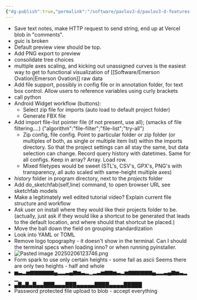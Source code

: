 ```yaml
---
{"dg-publish":true,"permalink":"/software/pavlov3-d/pavlov3-d-features-to-add-2025-02-feb-06/","noteIcon":"","created":"2025-02-06T10:06:59.174-06:00"}
---
```


- Save text notes, make HTTP request to send string, end up at Vercel blob in "comments". 
- guic is broken
- Default preview view should be top.
- Add PNG export to preview
- consolidate tree choices
- multiple axes scaling, and kicking out unassigned curves is the easiest way to get to functional visualization of [[Software/Emerson Ovation\|Emerson Ovation]] raw data 
- Add file support, possibly in config file or in annotation folder, for text box control. Allow users to reference variables using curly brackets
- call python
- Android Widget workflow (buttons):
	- Select zip file for imports (auto load to default project folder)
	- Generate FBX file
- Add import file-list pointer file (if not present, use all); (smacks of file filtering....) ("algorithm":"file-filter";"file-list";"try-all")
	- Zip config, file config. Point to particular folder or zip folder (or multiples of both, as single or multiple item list) within the imports directory. So that the project settings can all stay the same, but data selection can change. Record query history with datetimes. Same for all configs. Keep in array? Array. Load row.
	- Mixed filetypes would be sweet (STL's, CSV's, GPX's, PNG's with transparency, all auto scaled with same-height multiple axes)
- *history* folder in program directory, next to the *projects* folder
- Add do_sketchfab(self,line) command, to open browser URL see sketchfab models
- Make a legitimately well edited tutorial video? Explain current file structure and workflow
- Ask user on install where they would like their projects folder to be.  (actually, just ask if they would like a shortcut to be generated that leads to the default location, and where should that shortcut be placed.)
- Move the ball down the field on grouping standardization
- Look into YAML or TOML
- Remove logo topography - it doesn't show in the terminal. Can I should the terminal specs when loading inno? or when running pyinstaller.
- ![Pasted image 20250206123746.png](/img/user/Pasted%20image%2020250206123746.png)
- Form spark to use only certain heights - some fail as ascii Seems there are only two heights - half and whole
- ▅▃▂▅▆▆▆▆▆▆▄▂▂▃▄▆▅▃▂▁▂▃▅▆▆▅▃▂▅▆▆▆▆▆▆▄▂▂▃▄▆▅▃▂▁
- ▄█▄█▄█▄▄███▄▄▄███▄▄▄▄▄████▄▄▄▄█████
- Password protected file upload to blob - accept everything
